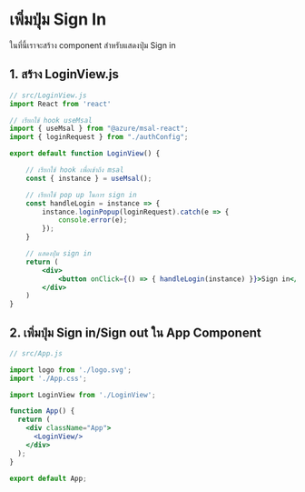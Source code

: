 
# เพิ่มปุ่ม Sign In

ในที่นี้เราจะสร้าง component สำหรับแสดงปุ่ม Sign in

## 1. สร้าง LoginView.js

```jsx
// src/LoginView.js
import React from 'react'

// เรียกใช้ hook useMsal
import { useMsal } from "@azure/msal-react";
import { loginRequest } from "./authConfig";

export default function LoginView() {

    // เรียกใช้ hook เพื่อเข้าถึง msal
    const { instance } = useMsal();

    // เรียกใช้ pop up ในการ sign in
    const handleLogin = instance => {
        instance.loginPopup(loginRequest).catch(e => {
            console.error(e);
        });
    }

    // แสดงปุ่ม sign in
    return (
        <div>
            <button onClick={() => { handleLogin(instance) }}>Sign in</button>
        </div>
    )
}
```

## 2. เพิ่มปุ่ม Sign in/Sign out ใน App Component

```jsx
// src/App.js

import logo from './logo.svg';
import './App.css';

import LoginView from './LoginView';

function App() {
  return (
    <div className="App">
      <LoginView/>
    </div>
  );
}

export default App;

```